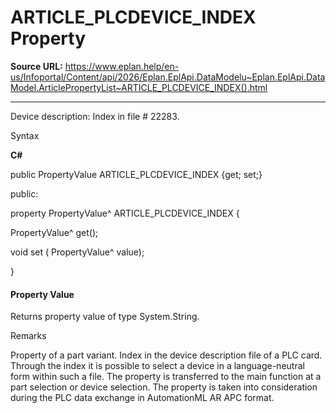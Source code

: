 # ARTICLE_PLCDEVICE_INDEX Property

**Source URL:** https://www.eplan.help/en-us/Infoportal/Content/api/2026/Eplan.EplApi.DataModelu~Eplan.EplApi.DataModel.ArticlePropertyList~ARTICLE_PLCDEVICE_INDEX().html

---

Device description: Index in file # 22283.

Syntax

**C#**



public PropertyValue ARTICLE_PLCDEVICE_INDEX {get; set;}

public:

property PropertyValue^ ARTICLE_PLCDEVICE_INDEX {

   PropertyValue^ get();

   void set (    PropertyValue^ value);

}


#### Property Value

Returns property value of type System.String.

Remarks

Property of a part variant. Index in the device description file of a PLC card. Through the index it is possible to select a device in a language-neutral form within such a file. The property is transferred to the main function at a part selection or device selection. The property is taken into consideration during the PLC data exchange in AutomationML AR APC format.

